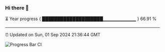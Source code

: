 ### Hi there 👋

⏳ Year progress { ████████████████████▁▁▁▁▁▁▁▁▁▁ } 66.91 %

---

⏰ Updated on Sun, 01 Sep 2024 21:36:44 GMT

![Progress Bar CI](https://github.com/IshwaranRudhara/GIT-ACTION/workflows/Progress%20Bar%20CI/badge.svg)
